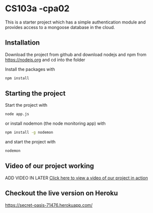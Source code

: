 # CS103a -cpa02

This is a starter project which has a simple authentication module 
and provides access to a mongoose database in the cloud.

## Installation
Download the project from github and download nodejs and npm from https://nodejs.org
and cd into the folder

Install the packages with
``` bash
npm install
```

## Starting the project
Start the project with
``` bash
node app.js
```
or install nodemon (the node monitoring app) with
``` bash
npm install -g nodemon
```
and start the project with
``` bash
nodemon
```

## Video of our project working
ADD VIDEO IN LATER
[Click here to view a video of our project in action]()

## Checkout the live version on Heroku
https://secret-oasis-71476.herokuapp.com/
